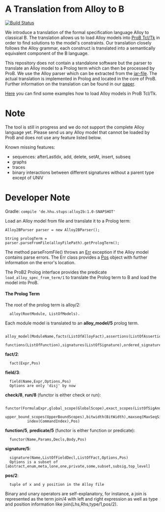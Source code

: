 # A Translation from Alloy to B

[![Build Status](https://travis-ci.org/hhu-stups/alloy2b.svg?branch=master&style=flat-square)](https://travis-ci.org/hhu-stups/alloy2b)

We introduce a translation of the formal specification language Alloy to classical B.
The translation allows us to load Alloy models into [ProB Tcl/Tk](https://www3.hhu.de/stups/prob/index.php/Main_Page/) in order to find solutions to the model's constraints.
Our translation closely follows the Alloy grammar, each construct is translated into a semantically equivalent component of the B language.

This repository does not contain a standalone software but the parser to translate an Alloy model to a Prolog term which can then be processed by ProB.
We use the Alloy parser which can be extracted from the [jar-file](http://alloytools.org/download.html).
The actual translation is implemented in Prolog and located in the core of ProB.
Further information on the translation can be found in our [paper](https://www3.hhu.de/stups/downloads/pdf/Alloy2B.pdf).

[Here](https://www3.hhu.de/stups/prob/index.php/Alloy) you can find some examples how to load Alloy models in ProB Tcl/Tk.


# Note
The tool is still in progress and we do not support the complete Alloy language yet. Please send us any Alloy model that cannot be loaded by ProB and does not use any feature listed below.

Known missing features:
- sequences: afterLastIdx, add, delete, setAt, insert, subseq
- graphs
- traces
- binary interactions between different signatures without a parent type except of UNIV

# Developer Note

Gradle: ```compile 'de.hhu.stups:alloy2b:1.0-SNAPSHOT'```

Load an Alloy model from file and translate it to a Prolog term:

```Alloy2BParser parser = new Alloy2BParser();```

```String prologTerm = parser.parseFromFile(alloyFilePath).getPrologTerm();```

The method parseFromFile() throws an [Err](http://alloy.lcs.mit.edu/alloy/documentation/alloy-api/edu/mit/csail/sdg/alloy4/Err.html) exception if the Alloy model contains parse errors.
The Err class provides a [Pos](http://alloy.lcs.mit.edu/alloy/documentation/alloy-api/edu/mit/csail/sdg/alloy4/Pos.html) object with further information on the error's location.

The ProB2 Prolog interface provides the predicate ```load_alloy_spec_from_term/1``` to translate the Prolog term to B and load the model into ProB.

#### The Prolog Term

The root of the prolog term is alloy/2:
 
      alloy(RootModule, ListOfModels).

 Each module model is translated to an **alloy_model/5** prolog term.
 
      alloy_model(ModuleName,facts(ListOfAlloyFact),assertions(ListOfAssertion),commands(ListOfCommand),
                  functions(ListOfFunction),signatures(ListOfSignature),ordered_signatures(ListOfAtoms))

 **fact/2**:
 
      fact(Expr,Pos)

 **field/3**:
 
      field(Name,Expr,Options,Pos)
      Options are only 'disj' by now

 **check/8**, **run/8** (functor is either check or run):
 
      functor(FormulaExpr,global_scope(GlobalScope),exact_scopes(ListOfSigAndScope),
              upper_bound_scopes(UpperBoundScopes),bitwidth(BitWidth),maxseq(MaxSeqSize),
              index(CommandIndex),Pos)

 **function/5**, **predicate/5** (functor is either function or predicate):
 
      functor(Name,Params,Decls,Body,Pos)

 **signature/5**:
 
      signature(Name,ListOfFieldDecl,ListOfFact,Options,Pos)
      Options is a subset of [abstract,enum,meta,lone,one,private,some,subset,subsig,top_level]

 **pos/2**:
 
      tuple of x and y position in the Alloy file

 Binary and unary operators are self-explanatory, for instance, a join is represented as the term join/4
 with left and right expression as well as type and position information like
 join(Lhs,Rhs,type/1,pos/2).
